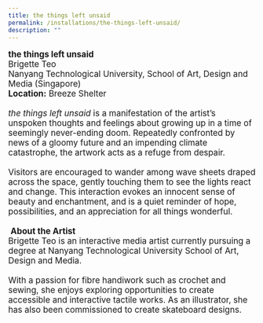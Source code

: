 ```yaml
---
title: the things left unsaid
permalink: /installations/the-things-left-unsaid/
description: ""
---
```

<p style="font-size:17px;line-height:40px> 
<img src=">
<b>the things left unsaid</b><br>
Brigette Teo<br>
Nanyang Technological University, School of Art, Design and Media (Singapore)<br>
<b>Location:</b> Breeze Shelter
<br><br>
<i>the things left unsaid</i> is a manifestation of the artist’s unspoken thoughts and feelings about growing up in a time of seemingly never-ending doom. Repeatedly confronted by news of a gloomy future and an impending climate catastrophe, the artwork acts as a refuge from despair.&nbsp;&nbsp;
<br><br>
Visitors are encouraged to wander among wave sheets draped across the space, gently touching them to see the lights react and change. This interaction evokes an innocent sense of beauty and enchantment, and is a quiet reminder of hope, possibilities, and an appreciation for all things wonderful.
<br><br>
<img src="">
<b>About the Artist</b><br>
Brigette Teo is an interactive media artist currently pursuing a degree at Nanyang Technological University School of Art, Design and Media.
<br><br>
With a passion for fibre handiwork such as crochet and sewing, she enjoys exploring opportunities to create accessible and interactive tactile works. As an illustrator, she has also been commissioned to create skateboard designs.</p>
